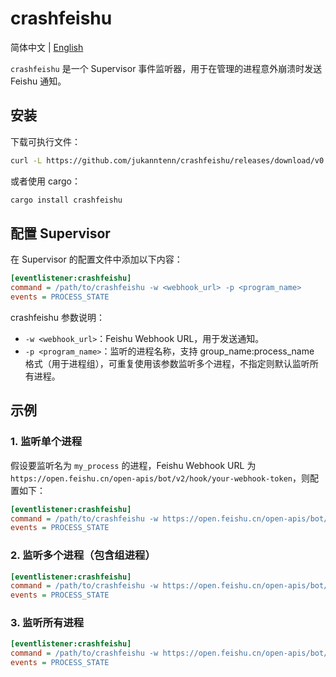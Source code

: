 # crashfeishu

简体中文 | [English](./README_en.md)

`crashfeishu` 是一个 Supervisor 事件监听器，用于在管理的进程意外崩溃时发送 Feishu 通知。

## 安装

下载可执行文件：

```bash
curl -L https://github.com/jukanntenn/crashfeishu/releases/download/v0.1.0/crashfeishu-v0.1.0-x86_64-unknown-linux-musl.tar.gz | tar -xzv
```

或者使用 cargo：

```bash
cargo install crashfeishu
```

## 配置 Supervisor

在 Supervisor 的配置文件中添加以下内容：

```ini
[eventlistener:crashfeishu]
command = /path/to/crashfeishu -w <webhook_url> -p <program_name>
events = PROCESS_STATE
```

crashfeishu 参数说明：

- `-w <webhook_url>`：Feishu Webhook URL，用于发送通知。
- `-p <program_name>`：监听的进程名称，支持 group_name:process_name 格式（用于进程组），可重复使用该参数监听多个进程，不指定则默认监听所有进程。

## 示例

### 1. 监听单个进程

假设要监听名为 `my_process` 的进程，Feishu Webhook URL 为 `https://open.feishu.cn/open-apis/bot/v2/hook/your-webhook-token`，则配置如下：

```ini
[eventlistener:crashfeishu]
command = /path/to/crashfeishu -w https://open.feishu.cn/open-apis/bot/v2/hook/your-webhook-token -p my_process
events = PROCESS_STATE
```

### 2. 监听多个进程（包含组进程）

```ini
[eventlistener:crashfeishu]
command = /path/to/crashfeishu -w https://open.feishu.cn/open-apis/bot/v2/hook/your-webhook-token -p my_group:my_process -p other_process
events = PROCESS_STATE
```

### 3. 监听所有进程

```ini
[eventlistener:crashfeishu]
command = /path/to/crashfeishu -w https://open.feishu.cn/open-apis/bot/v2/hook/your-webhook-token
events = PROCESS_STATE
```
